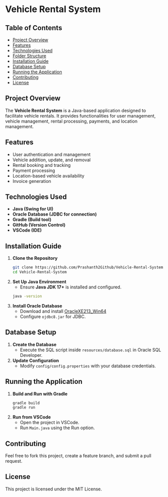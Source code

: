 # Vehicle Rental System

## Table of Contents
- [Project Overview](#project-overview)
- [Features](#features)
- [Technologies Used](#technologies-used)
- [Folder Structure](#folder-structure)
- [Installation Guide](#installation-guide)
- [Database Setup](#database-setup)
- [Running the Application](#running-the-application)
- [Contributing](#contributing)
- [License](#license)

## Project Overview
The **Vehicle Rental System** is a Java-based application designed to facilitate vehicle rentals. It provides functionalities for user management, vehicle management, rental processing, payments, and location management.

## Features
- User authentication and management
- Vehicle addition, update, and removal
- Rental booking and tracking
- Payment processing
- Location-based vehicle availability
- Invoice generation

## Technologies Used
- **Java (Swing for UI)**
- **Oracle Database (JDBC for connection)**
- **Gradle (Build tool)**
- **GitHub (Version Control)**
- **VSCode (IDE)**


## Installation Guide
1. **Clone the Repository**
   ```sh
   git clone https://github.com/Prashanth2Github/Vehicle-Rental-System.git
   cd Vehicle-Rental-System
   ```
2. **Set Up Java Environment**
   - Ensure **Java JDK 17+** is installed and configured.
   ```sh
   java -version
   ```
3. **Install Oracle Database**
   - Download and install [OracleXE213_Win64](https://www.oracle.com/database/technologies/xe-downloads.html)
   - Configure `ojdbc8.jar` for JDBC.

## Database Setup
1. **Create the Database**
   - Execute the SQL script inside `resources/database.sql` in Oracle SQL Developer.
2. **Update Configuration**
   - Modify `config/config.properties` with your database credentials.

## Running the Application
1. **Build and Run with Gradle**
   ```sh
   gradle build
   gradle run
   ```
2. **Run from VSCode**
   - Open the project in VSCode.
   - Run `Main.java` using the Run option.

## Contributing
Feel free to fork this project, create a feature branch, and submit a pull request.

## License
This project is licensed under the MIT License.
